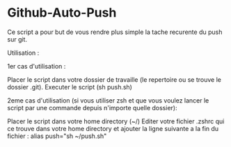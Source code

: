 # Github-Auto-Push

Ce script a pour but de vous rendre plus simple la tache recurente du push sur git.

Utilisation :

1er cas d'utilisation :

  Placer le script dans votre dossier de travaille (le repertoire ou se trouve le dossier .git).
  Executer le script (sh push.sh)

2eme cas d'utilisation (si vous utiliser zsh et que vous voulez lancer le script par une commande depuis n'importe quelle dossier):

  Placer le script dans votre home directory (~/)
  Editer votre fichier .zshrc qui ce trouve dans votre home directory et ajouter la ligne suivante a la fin du fichier :
  alias push="sh ~/push.sh"
